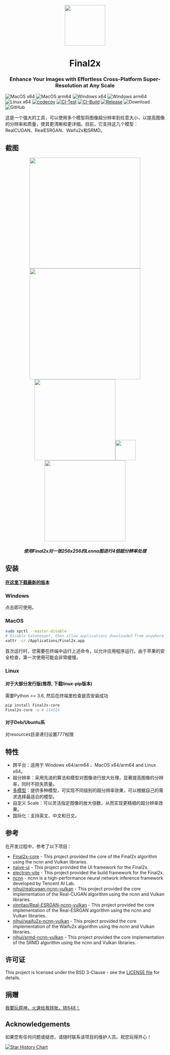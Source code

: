 <p align="center">
<img src="https://s2.loli.net/2023/06/19/547qRecHdnJIbKu.png" height="128">
</p>
<h1 align="center"> Final2x </h1>

<h3 align="center"> Enhance Your Images with Effortless Cross-Platform Super-Resolution at Any Scale </h3>


![MacOS x64](https://img.shields.io/badge/Support-MacOS%20x64-blue?logo=Apple&style=flat-square)
![MacOS arm64](https://img.shields.io/badge/Support-MacOS%20arm64-blue?logo=Apple&style=flat-square)
![Windows x64](https://img.shields.io/badge/Support-Windows%20x64-blue?logo=Windows&style=flat-square)
![Windows arm64](https://img.shields.io/badge/Support-Windows%20arm64-blue?logo=Windows&style=flat-square)
![Linux x64](https://img.shields.io/badge/Support-Linux%20x64-blue?logo=Linux&style=flat-square)
[![codecov](https://codecov.io/gh/Tohrusky/Final2x/branch/main/graph/badge.svg?token=LL6K2P1RS8)](https://codecov.io/gh/Tohrusky/Final2x)
[![CI-Test](https://github.com/Tohrusky/Final2x/actions/workflows/CI-Test.yml/badge.svg)](https://github.com/Tohrusky/Final2x/actions/workflows/CI-Test.yml)
[![CI-Build](https://github.com/Tohrusky/Final2x/actions/workflows/CI-Build.yml/badge.svg)](https://github.com/Tohrusky/Final2x/actions/workflows/CI-Build.yml)
[![Release](https://github.com/Tohrusky/Final2x/actions/workflows/Release.yml/badge.svg)](https://github.com/Tohrusky/Final2x/actions/workflows/Release.yml)
![Download](https://img.shields.io/github/downloads/Tohrusky/Final2x/total)
![GitHub](https://img.shields.io/github/license/Tohrusky/Final2x)

这是一个强大的工具，可以使用多个模型将图像超分辨率到任意大小，以提高图像的分辨率和质量，使其更清晰和更详细。目前，它支持这几个模型：RealCUGAN、RealESRGAN、Waifu2x和SRMD。

## 截图
<div align="center">
<img src="https://s2.loli.net/2023/06/30/3QU5ReYra8tDfWb.png" width="350" /><img src="https://s2.loli.net/2023/06/30/8mcjXFgtlSAOP9u.png" width="350" />
</div>

<div align="center">
<img src="https://s2.loli.net/2023/07/01/YOsgZFkXCu5bAqP.png" width="256" /><img src="https://s2.loli.net/2023/07/01/9QGbK2A4uERU31W.png" width="64" /><img src="https://s2.loli.net/2023/07/01/B8PWVl3ZMeQFkHs.png" width="256" />
</div>
<h5 align="center"> 使用Final2x对一张256x256的Lenna图进行4倍超分辨率处理 </h5>


## 安装
#### [在这里下载最新的版本](https://github.com/Tohrusky/Final2x/releases)

### Windows
点击即可使用。

### MacOS
```bash
sudo spctl --master-disable
# Disable Gatekeeper, then allow applications downloaded from anywhere in System Preferences > Security & Privacy > General
xattr -cr /Applications/Final2x.app
```
首次运行时，您需要在终端中运行上述命令，以允许应用程序运行。由于苹果的安全检查，第一次使用可能会非常缓慢。

### Linux
#### 对于大部分发行版(推荐, 下载linux-pip版本)
需要Python >= 3.6, 然后在终端里检查是否安装成功
```bash
pip install Final2x-core
Final2x-core -o # 114514
```

#### 对于Deb/Ubuntu系
对resources目录递归设置777权限


## 特性
- 跨平台：适用于 Windows x64/arm64 、MacOS x64/arm64 and Linux x64。
- 超分辨率：采用先进的算法和模型对图像进行放大处理，显著提高图像的分辨率，同时不损失质量。
- [多模型](https://github.com/Tohrusky/Final2x-core)：提供多种模型，可实现不同级别的超分辨率效果，可以根据自己的需求选择最适合的模型。
- 自定义 Scale：可以灵活指定图像的放大倍数，从而实现更精细的超分辨率效果。
- 国际化：支持英文、中文和日文。


## 参考
在开发过程中，参考了以下项目：

- [Final2x-core](https://github.com/Tohrusky/Final2x-core) - This project provided the core of the Final2x algorithm using the ncnn and Vulkan libraries.
- [naive-ui](https://github.com/tusen-ai/naive-ui) - This project provided the UI framework for the Final2x.
- [electron-vite](https://github.com/alex8088/electron-vite) - This project provided the build framework for the Final2x.
- [ncnn](https://github.com/Tencent/ncnn) - ncnn is a high-performance neural network inference framework developed by Tencent AI Lab.
- [nihui/realcugan-ncnn-vulkan](https://github.com/nihui/realcugan-ncnn-vulkan) - This project provided the core implementation of the Real-CUGAN algorithm using the ncnn and Vulkan libraries.
- [xinntao/Real-ESRGAN-ncnn-vulkan](https://github.com/xinntao/Real-ESRGAN-ncnn-vulkan) - This project provided the core implementation of the Real-ESRGAN algorithm using the ncnn and Vulkan
libraries.
- [nihui/waifu2x-ncnn-vulkan](https://github.com/nihui/waifu2x-ncnn-vulkan) - This project provided the core implementation of the Waifu2x algorithm using the ncnn and Vulkan libraries.
- [nihui/srmd-ncnn-vulkan](https://github.com/nihui/srmd-ncnn-vulkan) - This project provided the core implementation of the SRMD algorithm using the ncnn and Vulkan libraries.


## 许可证
This project is licensed under the BSD 3-Clause - see
the [LICENSE file](https://github.com/Tohrusky/Final2x/blob/main/LICENSE) for details.

## 捐赠
[我要玩原神，火速给我转账，转648！](https://afdian.net/a/tohrusky)

## Acknowledgements
如果您有任何问题或疑虑，请随时联系该项目的维护人员。祝您玩得开心！

[![Star History Chart](https://api.star-history.com/svg?repos=Tohrusky/Final2x&type=Date)](https://star-history.com/#Tohrusky/Final2x&Date)
